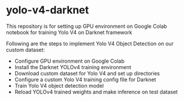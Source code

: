# yolo-v4-darknet

This repository is for setting up GPU environment on Google Colab notebook for training Yolo V4 on Darknet framework

Following are the steps to implement Yolo V4 Object Detection on our custom dataset:

 - Configure GPU environment on Google Colab
 - Install the Darknet YOLOv4 training environment
 - Download custom dataset for Yolo V4 and set up directories
 - Configure a custom Yolo V4 training config file for Darknet
 - Train Yolo V4 object detection model
 - Reload YOLOv4 trained weights and make inference on test dataset

